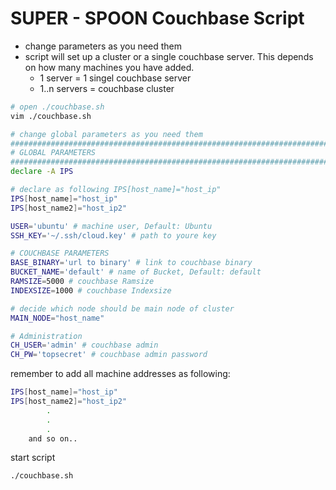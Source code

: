 # SUPER - SPOON Couchbase Script
- change parameters as you need them
- script will set up a cluster or a single couchbase server. This depends on 
how many machines you have added.
    - 1 server = 1 singel couchbase server
    - 1..n servers = couchbase cluster
```bash
# open ./couchbase.sh
vim ./couchbase.sh

# change global parameters as you need them
###############################################################################
# GLOBAL PARAMETERS
###############################################################################
declare -A IPS

# declare as following IPS[host_name]="host_ip"
IPS[host_name]="host_ip"
IPS[host_name2]="host_ip2"

USER='ubuntu' # machine user, Default: Ubuntu
SSH_KEY='~/.ssh/cloud.key' # path to youre key

# COUCHBASE PARAMETERS
BASE_BINARY='url to binary' # link to couchbase binary
BUCKET_NAME='default' # name of Bucket, Default: default
RAMSIZE=5000 # couchbase Ramsize
INDEXSIZE=1000 # couchbase Indexsize

# decide which node should be main node of cluster
MAIN_NODE="host_name"

# Administration
CH_USER='admin' # couchbase admin
CH_PW='topsecret' # couchbase admin password

```
remember to add all machine addresses as following:
```bash
IPS[host_name]="host_ip"
IPS[host_name2]="host_ip2"
        .
        .
        .
    and so on..
```
start script
```bash
./couchbase.sh
```
